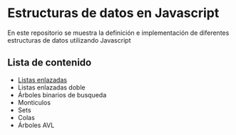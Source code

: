 # Estructuras de datos en Javascript
En este repositorio se muestra la definición e implementación de diferentes estructuras de datos utilizando Javascript 

## Lista de contenido
* [Listas enlazadas](./src/Listas-enlazadas/README.md)
* Listas enlazadas doble
* Árboles binarios de busqueda
* Monticulos
* Sets
* Colas
* Árboles AVL